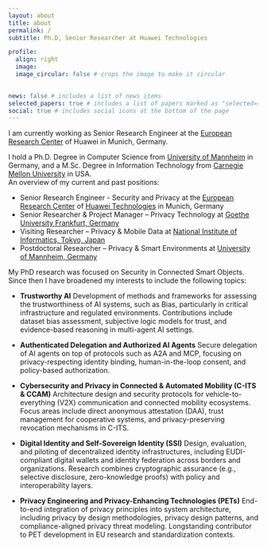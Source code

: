 ```yaml
---
layout: about
title: about
permalink: /
subtitle: Ph.D, Senior Researcher at Huawei Technologies

profile:
  align: right
  image: 
  image_circular: false # crops the image to make it circular
  

news: false # includes a list of news items
selected_papers: true # includes a list of papers marked as "selected={true}"
social: true # includes social icons at the bottom of the page
---
```


I am currently working as Senior Research Engineer at the [European Research Center](http://www.huawei.eu/research-and-innovation) of Huawei in Munich, Germany.   

I hold a Ph.D. Degree in Computer Science from [University of Mannheim](http://www.uni-mannheim.de/1/english/) in Germany, and a M.Sc. Degree in Information Technology from [Carnegie Mellon University](http://www.ini.cmu.edu/) in USA.  
An overview of my current and past positions:

* Senior Research Engineer - Security and Privacy at the [European Research Center](http://www.huawei.eu/research-and-innovation) of [Huawei Technologies](https://www.huawei.com/en/) in Munich, Germany
* Senior Researcher & Project Manager – Privacy Technology at [Goethe University Frankfurt, Germany](http://www.uni-frankfurt.de/en)
* Visiting Researcher – Privacy & Mobile Data at [National Institute of Informatics, Tokyo, Japan](http://www.nii.ac.jp/en/)
* Postdoctoral Researcher – Privacy & Smart Environments at [University of Mannheim, Germany](http://www.uni-mannheim.de/1/english/)


My PhD research was focused on Security in Connected Smart Objects. Since then I have broadened my interests to include the following topics:

* **Trustworthy AI**
Development of methods and frameworks for assessing the trustworthiness of AI systems, such as Bias, particularly in critical infrastructure and regulated environments. Contributions include dataset bias assessment, subjective logic models for trust, and evidence-based reasoning in multi-agent AI settings.

* **Authenticated Delegation and Authorized AI Agents**
Secure delegation of AI agents on top of protocols such as A2A and MCP, focusing on privacy-respecting identity binding, human-in-the-loop consent, and policy-based authorization.

* **Cybersecurity and Privacy in Connected & Automated Mobility (C-ITS & CCAM)**
Architecture design and security protocols for vehicle-to-everything (V2X) communication and connected mobility ecosystems. Focus areas include direct anonymous attestation (DAA), trust management for cooperative systems, and privacy-preserving revocation mechanisms in C-ITS.

* **Digital Identity and Self-Sovereign Identity (SSI)**
Design, evaluation, and piloting of decentralized identity infrastructures, including EUDI-compliant digital wallets and identity federation across borders and organizations. Research combines cryptographic assurance (e.g., selective disclosure, zero-knowledge proofs) with policy and interoperability layers.

* **Privacy Engineering and Privacy-Enhancing Technologies (PETs)**
End-to-end integration of privacy principles into system architecture, including privacy by design methodologies, privacy design patterns, and compliance-aligned privacy threat modeling. Longstanding contributor to PET development in EU research and standardization contexts.

